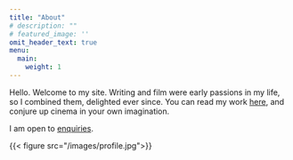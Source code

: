 ```yaml
---
title: "About"
# description: ""
# featured_image: ''
omit_header_text: true
menu:
  main:
    weight: 1
---
```


Hello. Welcome to my site. Writing and film were early passions in my life, so I combined them, delighted ever since. You can read my work [here](https://www.charliebury.com/screenplays/), and conjure up cinema in your own imagination. 

I am open to [enquiries](https://www.charliebury.com/contact). 


{{< figure src="/images/profile.jpg">}}
